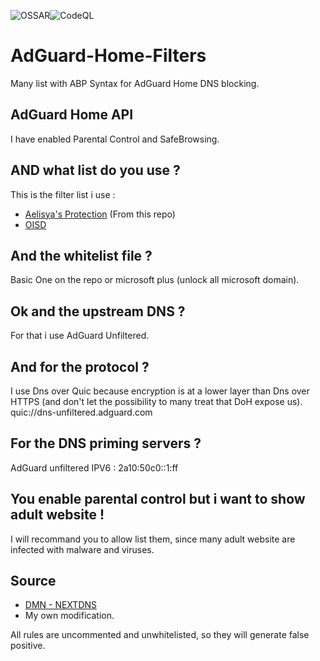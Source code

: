 ![OSSAR](https://github.com/macqael/AdGuard-Home-Filters/workflows/OSSAR/badge.svg)![CodeQL](https://github.com/macqael/AdGuard-Home-Filters/workflows/CodeQL/badge.svg)
# AdGuard-Home-Filters
Many list with ABP Syntax for AdGuard Home DNS blocking.

## AdGuard Home API
I have enabled Parental Control and SafeBrowsing.

## AND what list do you use ?
This is the filter list i use :
- [Aelisya's Protection](https://raw.githubusercontent.com/macqael/AdGuard-Home-Filters/main/AdGuard-Home/Aelisya's-Protect-Basic.abp) (From this repo)
- [OISD](https://abp.oisd.nl/)

## And the whitelist file ?
Basic One on the repo or microsoft plus (unlock all microsoft domain).

## Ok and the upstream DNS ?
For that i use AdGuard Unfiltered.

## And for the protocol ?
I use Dns over Quic because encryption is at a lower layer than Dns over HTTPS (and don't let the possibility to many treat that DoH expose us).\
quic://dns-unfiltered.adguard.com

## For the DNS priming servers ?
AdGuard unfiltered IPV6 : 2a10:50c0::1:ff

## You enable parental control but i want to show adult website !
I will recommand you to allow list them, since many adult website are infected with malware and viruses.

## Source
- [DMN - NEXTDNS](https://github.com/nextdns/metadata/)
- My own modification.

All rules are uncommented and unwhitelisted, so they will generate false positive.